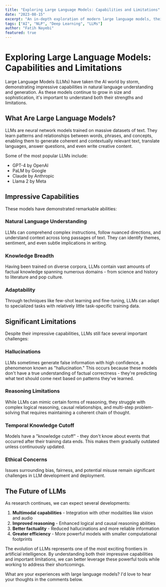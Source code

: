 ```yaml
---
title: "Exploring Large Language Models: Capabilities and Limitations"
date: "2023-08-15"
excerpt: "An in-depth exploration of modern large language models, their capabilities, and the challenges they face."
tags: ["AI", "NLP", "Deep Learning", "LLMs"]
author: "Fatih Nayebi"
featured: true
---
```


# Exploring Large Language Models: Capabilities and Limitations

Large Language Models (LLMs) have taken the AI world by storm, demonstrating impressive capabilities in natural language understanding and generation. As these models continue to grow in size and sophistication, it's important to understand both their strengths and limitations.

## What Are Large Language Models?

LLMs are neural network models trained on massive datasets of text. They learn patterns and relationships between words, phrases, and concepts, enabling them to generate coherent and contextually relevant text, translate languages, answer questions, and even write creative content.

Some of the most popular LLMs include:

- GPT-4 by OpenAI
- PaLM by Google
- Claude by Anthropic
- Llama 2 by Meta

## Impressive Capabilities

These models have demonstrated remarkable abilities:

### Natural Language Understanding

LLMs can comprehend complex instructions, follow nuanced directions, and understand context across long passages of text. They can identify themes, sentiment, and even subtle implications in writing.

### Knowledge Breadth

Having been trained on diverse corpora, LLMs contain vast amounts of factual knowledge spanning numerous domains - from science and history to literature and pop culture.

### Adaptability

Through techniques like few-shot learning and fine-tuning, LLMs can adapt to specialized tasks with relatively little task-specific training data.

## Significant Limitations

Despite their impressive capabilities, LLMs still face several important challenges:

### Hallucinations

LLMs sometimes generate false information with high confidence, a phenomenon known as "hallucination." This occurs because these models don't have a true understanding of factual correctness - they're predicting what text should come next based on patterns they've learned.

### Reasoning Limitations

While LLMs can mimic certain forms of reasoning, they struggle with complex logical reasoning, causal relationships, and multi-step problem-solving that requires maintaining a coherent chain of thought.

### Temporal Knowledge Cutoff

Models have a "knowledge cutoff" - they don't know about events that occurred after their training data ends. This makes them gradually outdated unless continuously updated.

### Ethical Concerns

Issues surrounding bias, fairness, and potential misuse remain significant challenges in LLM development and deployment.

## The Future of LLMs

As research continues, we can expect several developments:

1. **Multimodal capabilities** - Integration with other modalities like vision and audio
2. **Improved reasoning** - Enhanced logical and causal reasoning abilities
3. **Better factuality** - Reduced hallucinations and more reliable information
4. **Greater efficiency** - More powerful models with smaller computational footprints

The evolution of LLMs represents one of the most exciting frontiers in artificial intelligence. By understanding both their impressive capabilities and important limitations, we can better leverage these powerful tools while working to address their shortcomings.

What are your experiences with large language models? I'd love to hear your thoughts in the comments below. 